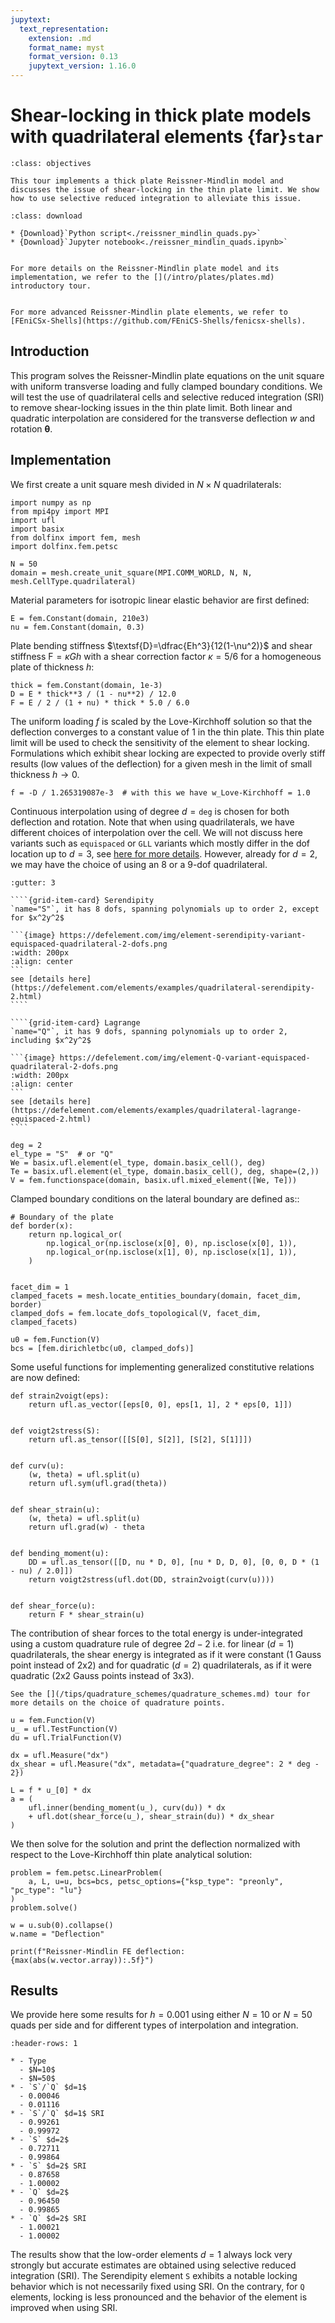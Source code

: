 ```yaml
---
jupytext:
  text_representation:
    extension: .md
    format_name: myst
    format_version: 0.13
    jupytext_version: 1.16.0
---
```


# Shear-locking in thick plate models with quadrilateral elements  {far}`star`

```{admonition} Objectives
:class: objectives

This tour implements a thick plate Reissner-Mindlin model and discusses the issue of shear-locking in the thin plate limit. We show how to use selective reduced integration to alleviate this issue.
```

```{admonition} Download sources
:class: download

* {Download}`Python script<./reissner_mindlin_quads.py>`
* {Download}`Jupyter notebook<./reissner_mindlin_quads.ipynb>`
```

```{seealso}

For more details on the Reissner-Mindlin plate model and its implementation, we refer to the [](/intro/plates/plates.md) introductory tour.
```

```{seealso}

For more advanced Reissner-Mindlin plate elements, we refer to [FEniCSx-Shells](https://github.com/FEniCS-Shells/fenicsx-shells).
```

## Introduction

This program solves the Reissner-Mindlin plate equations on the unit square with uniform transverse loading and fully clamped boundary conditions. We will test the use of quadrilateral cells and selective reduced integration (SRI) to remove shear-locking issues in the thin plate limit. Both linear and quadratic interpolation are considered for the transverse deflection $w$ and rotation $\boldsymbol{\theta}$.


## Implementation


We first create a unit square mesh divided in $N\times N$ quadrilaterals:

```{code-cell} ipython3
import numpy as np
from mpi4py import MPI
import ufl
import basix
from dolfinx import fem, mesh
import dolfinx.fem.petsc

N = 50
domain = mesh.create_unit_square(MPI.COMM_WORLD, N, N, mesh.CellType.quadrilateral)
```

Material parameters for isotropic linear elastic behavior are first defined:

```{code-cell} ipython3
E = fem.Constant(domain, 210e3)
nu = fem.Constant(domain, 0.3)
```

Plate bending stiffness $\textsf{D}=\dfrac{Eh^3}{12(1-\nu^2)}$ and shear stiffness $\textsf{F} = \kappa G h$ with a shear correction factor $\kappa = 5/6$ for a homogeneous plate of thickness $h$:

```{code-cell} ipython3
thick = fem.Constant(domain, 1e-3)
D = E * thick**3 / (1 - nu**2) / 12.0
F = E / 2 / (1 + nu) * thick * 5.0 / 6.0
```

The uniform loading $f$ is scaled by the Love-Kirchhoff solution so that the deflection converges to a
constant value of 1 in the thin plate. This thin plate limit will be used to check the sensitivity of the element to shear locking. Formulations which exhibit shear locking are expected to provide overly stiff results (low values of the deflection) for a given mesh in the limit of small thickness $h \to 0$.

```{code-cell} ipython3
f = -D / 1.265319087e-3  # with this we have w_Love-Kirchhoff = 1.0
```

Continuous interpolation using of degree $d=\texttt{deg}$ is chosen for both deflection and rotation. Note that when using quadrilaterals, we have different choices of interpolation over the cell. We will not discuss here variants such as `equispaced` or `GLL` variants which mostly differ in the dof location up to $d=3$, see [here for more details](https://defelement.com/elements/lagrange.html). However, already for $d=2$, we may have the choice of using an 8 or a 9-dof quadrilateral.

`````{grid}
:gutter: 3

````{grid-item-card} Serendipity
`name="S"`, it has 8 dofs, spanning polynomials up to order 2, except for $x^2y^2$

```{image} https://defelement.com/img/element-serendipity-variant-equispaced-quadrilateral-2-dofs.png
:width: 200px
:align: center
```
see [details here](https://defelement.com/elements/examples/quadrilateral-serendipity-2.html)
````

````{grid-item-card} Lagrange
`name="Q"`, it has 9 dofs, spanning polynomials up to order 2, including $x^2y^2$

```{image} https://defelement.com/img/element-Q-variant-equispaced-quadrilateral-2-dofs.png
:width: 200px
:align: center
```
see [details here](https://defelement.com/elements/examples/quadrilateral-lagrange-equispaced-2.html)
````
`````

```{code-cell} ipython3
deg = 2
el_type = "S"  # or "Q"
We = basix.ufl.element(el_type, domain.basix_cell(), deg)
Te = basix.ufl.element(el_type, domain.basix_cell(), deg, shape=(2,))
V = fem.functionspace(domain, basix.ufl.mixed_element([We, Te]))
```

Clamped boundary conditions on the lateral boundary are defined as::

```{code-cell} ipython3
# Boundary of the plate
def border(x):
    return np.logical_or(
        np.logical_or(np.isclose(x[0], 0), np.isclose(x[0], 1)),
        np.logical_or(np.isclose(x[1], 0), np.isclose(x[1], 1)),
    )


facet_dim = 1
clamped_facets = mesh.locate_entities_boundary(domain, facet_dim, border)
clamped_dofs = fem.locate_dofs_topological(V, facet_dim, clamped_facets)

u0 = fem.Function(V)
bcs = [fem.dirichletbc(u0, clamped_dofs)]
```

Some useful functions for implementing generalized constitutive relations are now
defined:

```{code-cell} ipython3
def strain2voigt(eps):
    return ufl.as_vector([eps[0, 0], eps[1, 1], 2 * eps[0, 1]])


def voigt2stress(S):
    return ufl.as_tensor([[S[0], S[2]], [S[2], S[1]]])


def curv(u):
    (w, theta) = ufl.split(u)
    return ufl.sym(ufl.grad(theta))


def shear_strain(u):
    (w, theta) = ufl.split(u)
    return ufl.grad(w) - theta


def bending_moment(u):
    DD = ufl.as_tensor([[D, nu * D, 0], [nu * D, D, 0], [0, 0, D * (1 - nu) / 2.0]])
    return voigt2stress(ufl.dot(DD, strain2voigt(curv(u))))


def shear_force(u):
    return F * shear_strain(u)
```

The contribution of shear forces to the total energy is under-integrated using
a custom quadrature rule of degree $2d-2$ i.e. for linear ($d=1$)
quadrilaterals, the shear energy is integrated as if it were constant (1 Gauss point instead of 2x2)
and for quadratic ($d=2$) quadrilaterals, as if it were quadratic (2x2 Gauss points instead of 3x3).

```{seealso}
See the [](/tips/quadrature_schemes/quadrature_schemes.md) tour for more details on the choice of quadrature points.
```

```{code-cell} ipython3
u = fem.Function(V)
u_ = ufl.TestFunction(V)
du = ufl.TrialFunction(V)

dx = ufl.Measure("dx")
dx_shear = ufl.Measure("dx", metadata={"quadrature_degree": 2 * deg - 2})

L = f * u_[0] * dx
a = (
    ufl.inner(bending_moment(u_), curv(du)) * dx
    + ufl.dot(shear_force(u_), shear_strain(du)) * dx_shear
)
```

We then solve for the solution and print the deflection normalized with respect to the Love-Kirchhoff thin plate analytical solution:

```{code-cell} ipython3
problem = fem.petsc.LinearProblem(
    a, L, u=u, bcs=bcs, petsc_options={"ksp_type": "preonly", "pc_type": "lu"}
)
problem.solve()

w = u.sub(0).collapse()
w.name = "Deflection"

print(f"Reissner-Mindlin FE deflection: {max(abs(w.vector.array)):.5f}")
```

## Results

We provide here some results for $h=0.001$ using either $N=10$ or $N=50$ quads per side and for different types of interpolation and integration.

```{list-table}
:header-rows: 1

* - Type
  - $N=10$
  - $N=50$
* - `S`/`Q` $d=1$
  - 0.00046
  - 0.01116
* - `S`/`Q` $d=1$ SRI
  - 0.99261
  - 0.99972
* - `S` $d=2$
  - 0.72711
  - 0.99864
* - `S` $d=2$ SRI
  - 0.87658
  - 1.00002
* - `Q` $d=2$
  - 0.96450
  - 0.99865
* - `Q` $d=2$ SRI
  - 1.00021
  - 1.00002
```
The results show that the low-order elements $d=1$ always lock very strongly but accurate estimates are obtained using selective reduced integration (SRI). The Serendipity element `S` exhibits a notable locking behavior which is not necessarily fixed using SRI. On the contrary, for `Q` elements, locking is less pronounced and the behavior of the element is improved when using SRI.
